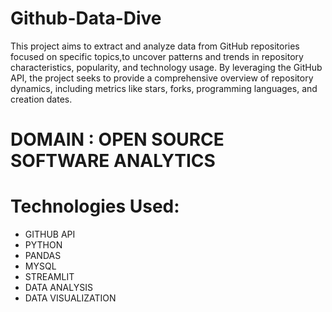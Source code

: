 # Github-Data-Dive

This project aims to extract and analyze data from GitHub repositories focused on specific topics,to uncover patterns and trends in repository characteristics, popularity, and technology usage. By leveraging the GitHub API, the project seeks to provide a comprehensive overview of repository dynamics, including metrics like stars, forks, programming languages, and creation dates.

# DOMAIN : OPEN SOURCE SOFTWARE ANALYTICS 

# Technologies Used:        

- GITHUB API
- PYTHON
- PANDAS
- MYSQL
- STREAMLIT
- DATA ANALYSIS
- DATA VISUALIZATION


